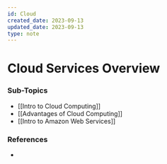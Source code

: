 ```yaml
---
id: Cloud
created_date: 2023-09-13
updated_date: 2023-09-13
type: note
---
```


# Cloud Services Overview

### Sub-Topics

- [[Intro to Cloud Computing]]
- [[Advantages of Cloud Computing]]
- [[Intro to Amazon Web Services]]

### References

- 